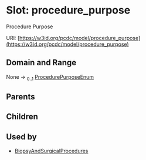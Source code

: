 
# Slot: procedure_purpose


Procedure Purpose

URI: [https://w3id.org/pcdc/model/procedure_purpose](https://w3id.org/pcdc/model/procedure_purpose)


## Domain and Range

None &#8594;  <sub>0..1</sub> [ProcedurePurposeEnum](ProcedurePurposeEnum.md)

## Parents


## Children


## Used by

 * [BiopsyAndSurgicalProcedures](BiopsyAndSurgicalProcedures.md)
